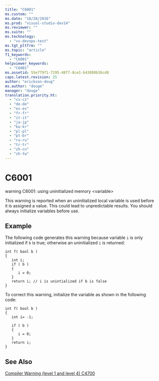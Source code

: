 ```yaml
---
title: "C6001"
ms.custom: ""
ms.date: "10/28/2016"
ms.prod: "visual-studio-dev14"
ms.reviewer: ""
ms.suite: ""
ms.technology: 
  - "vs-devops-test"
ms.tgt_pltfrm: ""
ms.topic: "article"
f1_keywords: 
  - "C6001"
helpviewer_keywords: 
  - "C6001"
ms.assetid: 55e779f1-7295-48f7-8ce1-b43898b36cd8
caps.latest.revision: 25
author: "erickson-doug"
ms.author: "douge"
manager: "douge"
translation.priority.ht: 
  - "cs-cz"
  - "de-de"
  - "es-es"
  - "fr-fr"
  - "it-it"
  - "ja-jp"
  - "ko-kr"
  - "pl-pl"
  - "pt-br"
  - "ru-ru"
  - "tr-tr"
  - "zh-cn"
  - "zh-tw"
---
```

# C6001
warning C6001: using uninitialized memory \<variable>  
  
 This warning is reported when an uninitialized local variable is used before it is assigned a value. This could lead to unpredictable results. You should always initialize variables before use.  
  
## Example  
 The following code generates this warning because variable `i` is only initialized if `b` is true; otherwise an uninitialized `i` is returned:  
  
```  
int f( bool b )  
{  
   int i;  
   if ( b )  
   {  
      i = 0;  
   }  
   return i; // i is unintialized if b is false  
}  
```  
  
 To correct this warning, initialize the variable as shown in the following code:  
  
```  
int f( bool b )  
{  
   int i= -1;  
  
   if ( b )  
   {  
      i = 0;  
   }  
   return i;  
}  
```  
  
## See Also  
 [Compiler Warning (level 1 and level 4) C4700](../Topic/Compiler%20Warning%20\(level%201%20and%20level%204\)%20C4700.md)